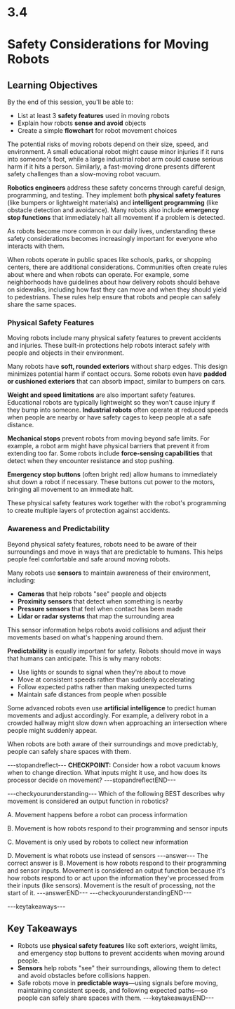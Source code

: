 # 3.4
# **Safety Considerations for Moving Robots**

## **Learning Objectives**

By the end of this session, you'll be able to:
- List at least 3 **safety features** used in moving robots
- Explain how robots **sense and avoid** objects
- Create a simple **flowchart** for robot movement choices

The potential risks of moving robots depend on their size, speed, and environment. A small educational robot might cause minor injuries if it runs into someone's foot, while a large industrial robot arm could cause serious harm if it hits a person. Similarly, a fast-moving drone presents different safety challenges than a slow-moving robot vacuum.

**Robotics engineers** address these safety concerns through careful design, programming, and testing. They implement both **physical safety features** (like bumpers or lightweight materials) and **intelligent programming** (like obstacle detection and avoidance). Many robots also include **emergency stop functions** that immediately halt all movement if a problem is detected.

As robots become more common in our daily lives, understanding these safety considerations becomes increasingly important for everyone who interacts with them.

When robots operate in public spaces like schools, parks, or shopping centers, there are additional considerations. Communities often create rules about where and when robots can operate. For example, some neighborhoods have guidelines about how delivery robots should behave on sidewalks, including how fast they can move and when they should yield to pedestrians. These rules help ensure that robots and people can safely share the same spaces.

### **Physical Safety Features**

Moving robots include many physical safety features to prevent accidents and injuries. These built-in protections help robots interact safely with people and objects in their environment.

Many robots have **soft, rounded exteriors** without sharp edges. This design minimizes potential harm if contact occurs. Some robots even have **padded or cushioned exteriors** that can absorb impact, similar to bumpers on cars.

**Weight and speed limitations** are also important safety features. Educational robots are typically lightweight so they won't cause injury if they bump into someone. **Industrial robots** often operate at reduced speeds when people are nearby or have safety cages to keep people at a safe distance.

**Mechanical stops** prevent robots from moving beyond safe limits. For example, a robot arm might have physical barriers that prevent it from extending too far. Some robots include **force-sensing capabilities** that detect when they encounter resistance and stop pushing.

**Emergency stop buttons** (often bright red) allow humans to immediately shut down a robot if necessary. These buttons cut power to the motors, bringing all movement to an immediate halt.

These physical safety features work together with the robot's programming to create multiple layers of protection against accidents.

### **Awareness and Predictability**

Beyond physical safety features, robots need to be aware of their surroundings and move in ways that are predictable to humans. This helps people feel comfortable and safe around moving robots.

Many robots use **sensors** to maintain awareness of their environment, including:
- **Cameras** that help robots "see" people and objects
- **Proximity sensors** that detect when something is nearby
- **Pressure sensors** that feel when contact has been made
- **Lidar or radar systems** that map the surrounding area

This sensor information helps robots avoid collisions and adjust their movements based on what's happening around them.

**Predictability** is equally important for safety. Robots should move in ways that humans can anticipate. This is why many robots:
- Use lights or sounds to signal when they're about to move
- Move at consistent speeds rather than suddenly accelerating
- Follow expected paths rather than making unexpected turns
- Maintain safe distances from people when possible

Some advanced robots even use **artificial intelligence** to predict human movements and adjust accordingly. For example, a delivery robot in a crowded hallway might slow down when approaching an intersection where people might suddenly appear.

When robots are both aware of their surroundings and move predictably, people can safely share spaces with them.

---stopandreflect---
**CHECKPOINT:** Consider how a robot vacuum knows when to change direction. What inputs might it use, and how does its processor decide on movement?
---stopandreflectEND---

---checkyourunderstanding---
Which of the following BEST describes why movement is considered an output function in robotics?

A. Movement happens before a robot can process information

B. Movement is how robots respond to their programming and sensor inputs

C. Movement is only used by robots to collect new information

D. Movement is what robots use instead of sensors
---answer---
The correct answer is B. Movement is how robots respond to their programming and sensor inputs. Movement is considered an output function because it's how robots respond to or act upon the information they've processed from their inputs (like sensors). Movement is the result of processing, not the start of it.
---answerEND---
---checkyourunderstandingEND---

---keytakeaways---
## Key Takeaways
- Robots use **physical safety features** like soft exteriors, weight limits, and emergency stop buttons to prevent accidents when moving around people.
- **Sensors** help robots "see" their surroundings, allowing them to detect and avoid obstacles before collisions happen.
- Safe robots move in **predictable ways**—using signals before moving, maintaining consistent speeds, and following expected paths—so people can safely share spaces with them.
---keytakeawaysEND---